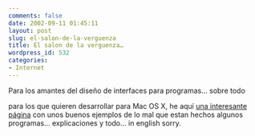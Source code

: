 ```yaml
---
comments: false
date: 2002-09-11 01:45:11
layout: post
slug: el-salon-de-la-verguenza
title: El salon de la verguenza…
wordpress_id: 532
categories:
- Internet
---
```


Para los amantes del diseño de interfaces para programas… sobre todo 


  para los que quieren desarrollar para Mac OS X, he aquí [una 
  interesante página](http://pixelcentric.net/x-shame/) con unos buenos ejemplos de lo mal que estan hechos 
  algunos programas… explicaciones y todo… in english sorry.


 
